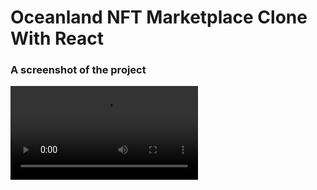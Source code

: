 # Oceanland NFT Marketplace Clone With React

### A screenshot of the project

![](https://github.com/aliblackeye/react-oceanland-clone/blob/master/video.mp4)
